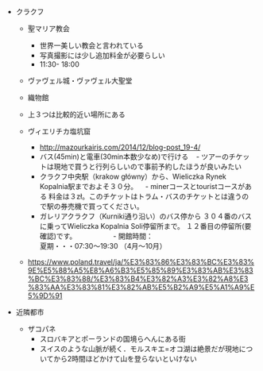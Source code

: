 - クラクフ
   - 聖マリア教会
     - 世界一美しい教会と言われている
     - 写真撮影には少し追加料金が必要らしい
     - 11:30- 18:00
   - ヴァヴェル城・ヴァヴェル大聖堂
   - 織物館
   
   - 上３つは比較的近い場所にある
   
  - ヴィエリチカ塩坑窟
    - http://mazourkairis.com/2014/12/blog-post_19-4/
    - バス(45min)と電車(30min本数少なめ)で行ける
    - ツアーのチケットは現地で買うと行列らしいので事前予約したほうが良いみたい
    - クラクフ中央駅（krakow główny）から、Wieliczka Rynek Kopalnia駅までおよそ３０分。
    - minerコースとtouristコースがある
料金は３zł。このチケットはトラム・バスのチケットとは違うので駅の券売機で買ってください。
    - ガレリアクラクフ（Kurniki通り沿い）のバス停から
３０４番のバスに乗ってWieliczka Kopalnia Soli停留所まで。
１２番目の停留所(要確認)です。
　　　　　- 開館時間：  
  夏期・・・07:30～19:30 （4月～10月）
  - https://www.poland.travel/ja/%E3%83%86%E3%83%BC%E3%83%9E%E5%88%A5%E8%A6%B3%E5%85%89%E3%83%AB%E3%83%BC%E3%83%88/%E3%83%B4%E3%82%A3%E3%82%A8%E3%83%AA%E3%83%81%E3%82%AB%E5%B2%A9%E5%A1%A9%E5%9D%91 
  
- 近隣都市
  - ザコパネ
    - スロバキアとポーランドの国境らへんにある街
    - スイスのような山脈が続く．モルスキエ=オコ湖は絶景だが現地についてから2時間ほどかけて山を登らないといけない
